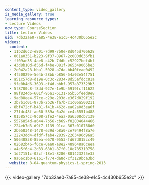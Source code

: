 ```yaml
---
content_type: video_gallery
is_media_gallery: true
learning_resource_types:
- Lecture Videos
ocw_type: CourseSection
title: Lecture Videos
uid: 7db32ae0-7a85-4e38-e1c5-4c430b655e2c
videos:
  content:
  - 11b2d6c2-e801-7d99-7b0e-8d045d706628
  - 001a0351-b223-9f37-8967-2c000d636fb1
  - ff09ae35-4ae8-c42b-7ddb-c52927bef4bf
  - 43d8b10d-d56d-f4be-081f-865349065be3
  - 2e042a28-bba1-5028-a7da-bb40feae0492
  - 4f50829e-5e4b-28bb-b856-54a03e54f751
  - a51c57d8-d19e-0c3c-2834-8d55afdcc81a
  - 9fe0b4d6-3693-cf4d-bbbf-957a873329b3
  - 5f8700c8-f8dd-927e-1e9b-5919fcf11622
  - 98f824d6-601f-95a1-6131-65b55feed9e8
  - 9ad88ee4-57ce-c29e-203d-e367d029f192
  - 3b7b1c01-873b-2b26-fa7b-c1c06a500211
  - 8bf472cf-b481-f41b-462d-ea02a0d3ea6f
  - 27fdc48f-ae50-589a-6a2d-ce4c5551b488
  - 015857cc-9c08-2fe2-4eaa-0a6308cb7139
  - 5576854d-a644-7b56-cb69-f02004044466
  - 224eb7d3-d9f7-f139-91ca-367c010768d0
  - 2be58348-1478-e39d-b8a0-ce79494f8a7e
  - 22243dd4-dfdf-fab4-2839-2263496d96a5
  - 50640838-85ea-e670-9553-fd67d015cc49
  - 02682b46-f6ce-0aa0-a8e2-489648a6ceea
  - a4e5f6c4-2d33-68b1-87f0-10e785310758
  - 1d27151c-03cf-18e1-8286-8814232f5e33
  - 9a66c1b0-6161-f774-da8d-cf3129bca3bd
  website: 8-04-quantum-physics-i-spring-2013
---
```



{{< video-gallery "7db32ae0-7a85-4e38-e1c5-4c430b655e2c" >}}


